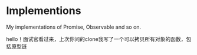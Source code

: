 # Implementions
My implementations of Promise, Observable and so on.


hello！面试官看过来，上次你问的clone我写了一个可以拷贝所有对象的函数，包括原型链
